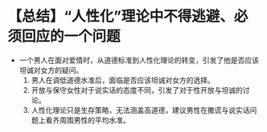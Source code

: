 # 【总结】“人性化”理论中不得逃避、必须回应的一个问题

-   一个男人在面对爱情时，从道德标准到人性化理论的转变，引发了他是否应该坦诚对女方的疑问。
    1.  男人在调低道德水准后，面临是否应该坦诚对女方的选择。
    2.  开放与保守女性对于说实话的态度不同，引发了对于性开放与坦诚的讨论。
    3.  人性化理论只是生存策略，无法涵盖高道德，建议男性在撒谎与说实话问题上看齐周围男性的平均水准。